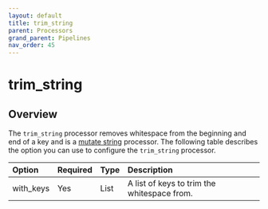 ```yaml
---
layout: default
title: trim_string
parent: Processors
grand_parent: Pipelines
nav_order: 45
---
```


# trim_string

## Overview

The `trim_string` processor removes whitespace from the beginning and end of a key and is a [mutate string](https://github.com/opensearch-project/data-prepper/tree/main/data-prepper-plugins/mutate-string-processors#mutate-string-processors) processor. The following table describes the option you can use to configure the `trim_string` processor.

Option | Required | Type | Description
:--- | :--- | :--- | :---
with_keys | Yes | List | A list of keys to trim the whitespace from.

<!---## Configuration

Content will be added to this section.

## Metrics

Content will be added to this section.--->